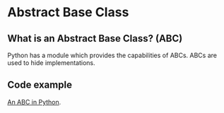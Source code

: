 # Abstract Base Class 

## What is an Abstract Base Class? (ABC)
Python has a module which provides the capabilities of ABCs. ABCs are used to hide implementations. 

## Code example
[An ABC in Python](https://github.com/pratikshapaudyal/A-Z_of_Python/blob/develop/A/ABC_ex.py).